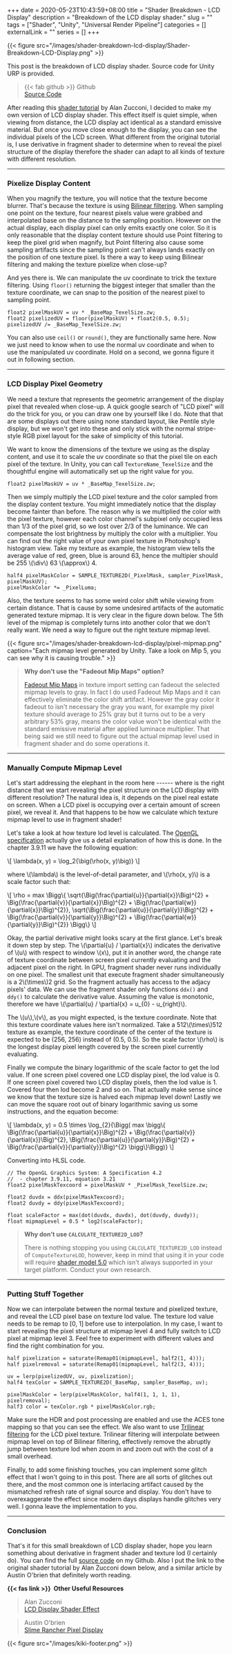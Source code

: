 +++ 
date = 2020-05-23T10:43:59+08:00
title = "Shader Breakdown - LCD Display"
description = "Breakdown of the LCD display shader."
slug = "" 
tags = ["Shader", "Unity", "Universal Render Pipeline"]
categories = []
externalLink = ""
series = []
+++

{{< figure src="/images/shader-breakdown-lcd-display/Shader-Breakdown-LCD-Display.png" >}}

This post is the breakdown of LCD display shader. Source code for Unity URP is provided.

> {{< fab github >}} Github \
> [Source Code](https://github.com/CJT-Jackton/URP-LCD-Dispaly-Example)

After reading this [shader tutorial](https://www.alanzucconi.com/2016/05/04/lcd-shader/) by Alan Zucconi, I decided to make my own version of LCD display shader. This effect itself is quiet simple, when viewing from distance, the LCD display act identical as a standard emissive material. But once you move close enough to the display, you can see the individual pixels of the LCD screen. What different from the original tutorial is, I use derivative in fragment shader to determine when to reveal the pixel structure of the display therefore the shader can adapt to all kinds of texture with different resolution.

---

### Pixelize Display Content

When you magnify the texture, you will notice that the texture become blurrer. That's because the texture is using [Bilinear filtering](https://en.wikipedia.org/wiki/Bilinear_interpolation). When sampling one point on the texture, four nearest pixels value were grabbed and interpolated base on the distance to the sampling position. However on the actual display, each display pixel can only emits exactly one color. So it is only reasonable that the display content texture should use Point filtering to keep the pixel grid when magnify, but Point filtering also cause some sampling artifacts since the sampling point can't always lands exactly on the position of one texture pixel. Is there a way to keep using Bilinear filtering and making the texture pixelize when close-up?

And yes there is. We can manipulate the uv coordinate to trick the texture filtering. Using `floor()` returning the biggest integer that smaller than the texture coordinate, we can snap to the position of the nearest pixel to sampling point.

```hlsl
float2 pixelMaskUV = uv * _BaseMap_TexelSize.zw;
float2 pixelizedUV = floor(pixelMaskUV) + float2(0.5, 0.5);
pixelizedUV /= _BaseMap_TexelSize.zw;
```

You can also use `ceil()` or `round()`, they are functionally same here. Now we just need to know when to use the normal uv coordinate and when to use the manipulated uv coordinate. Hold on a second, we gonna figure it out in following section.

---

### LCD Display Pixel Geometry

We need a texture that represents the geometric arrangement of the display pixel that revealed when close-up. A quick google search of "LCD pixel" will do the trick for you, or you can draw one by yourself like I do. Note that that are some displays out there using none standard layout, like Pentile style display, but we won't get into these and only stick with the normal stripe-style RGB pixel layout for the sake of simplicity of this tutorial.

We want to know the dimensions of the texture we using as the display content, and use it to scale the uv coordinate so that the pixel tile on each pixel of the texture. In Unity, you can call `TextureName_TexelSize` and the thoughtful engine will automatically set up the right value for you.

``` hlsl
float2 pixelMaskUV = uv * _BaseMap_TexelSize.zw;
```

Then we simply multiply the LCD pixel texture and the color sampled from the display content texture. You might immediately notice that the display become fainter than before. The reason why is we multiplied the color with the pixel texture, however each color channel's subpixel only occupied less than 1/3 of the pixel grid, so we lost over 2/3 of the luminance. We can compensate the lost brightness by multiply the color with a multiplier. You can find out the right value of your own pixel texture in Photoshop's histogram view. Take my texture as example, the histogram view tells the average value of red, green, blue is around 63, hence the multipier should be 255 \\(\div\\) 63 \\(\approx\\) 4.

```hlsl
half4 pixelMaskColor = SAMPLE_TEXTURE2D(_PixelMask, sampler_PixelMask, pixelMaskUV);
pixelMaskColor *= _PixelLuma;
```

Also, the texture seems to has some weird color shift while viewing from certain distance. That is cause by some undesired artifacts of the automatic generated texture mipmap. It is very clear in the figure down below. The 5th level of the mipmap is completely turns into another color that we don't really want. We need a way to figure out the right texture mipmap level.

{{< figure src="/images/shader-breakdown-lcd-display/pixel-mipmap.png" caption="Each mipmap level generated by Unity. Take a look on Mip 5, you can see why it is causing trouble." >}}

> **Why don't use the "Fadeout Mip Maps" option?**
>
> [Fadeout Mip Maps](https://docs.unity3d.com/Manual/class-TextureImporter.html) in texture import setting can fadeout the selected mipmap levels to gray. In fact I do used Fadeout Mip Maps and it can effectively eliminate the color shift artifact. However the gray color it fadeout to isn't necessary the gray you want, for example my pixel texture should average to 25% gray but it turns out to be a very arbitrary 53% gray, means the color value won't be identical with the standard emissive material after applied luminace multiplier. That being said we still need to figure out the actual mipmap level used in fragment shader and do some operations it.

---

### Manually Compute Mipmap Level

Let's start addressing the elephant in the room here ------ where is the right distance that we start revealing the pixel structure on the LCD display with different resolution? The natural idea is, it depends on the pixel real estate on screen. When a LCD pixel is occupying over a certain amount of screen pixel, we reveal it. And that happens to be how we calculate which texture mipmap level to use in fragment shader!

 Let's take a look at how texture lod level is calculated. The [OpenGL specification](https://www.khronos.org/registry/OpenGL/specs/gl/glspec42.core.pdf) actually give us a detail explanation of how this is done. In the chapter 3.9.11 we have the following equation:

\\[
\lambda(x, y) = \log_2{\\big(\rho(x, y)\\big)}
\\]

where \\(\lambda\\) is the level-of-detail parameter, and \\(\rho(x, y)\\) is a scale factor such that:

\\[
\rho = max \\Bigg\\{ \sqrt{\\Big(\frac{\partial{u}}{\partial{x}}\\Big)^{2} + \\Big(\frac{\partial{v}}{\partial{x}}\\Big)^{2} + \\Big(\frac{\partial{w}}{\partial{x}}\\Big)^{2}}, \sqrt{\\Big(\frac{\partial{u}}{\partial{y}}\\Big)^{2} + \\Big(\frac{\partial{v}}{\partial{y}}\\Big)^{2} + \\Big(\frac{\partial{w}}{\partial{y}}\\Big)^{2}} \\Bigg\\}
\\]

Okay, the partial derivative might looks scary at the first glance. Let's break it down step by step. The \\(\partial{u} / \partial{x}\\) indicates the derivative of \\(u\\) with respect to window \\(x\\), put it in another word, the change rate of texture coordinate between screen pixel currently evaluating and the adjacent pixel on the right. In GPU, fragment shader never runs individually on one pixel. The smallest unit that execute fragment shader simultaneously is a 2\\(\times\\)2 grid. So the fragment actually has access to the adjacy pixels' data. We can use the fragment shader only functions `ddx()` and `ddy()` to calculate the derivative value. Assuming the value is monotonic, therefore we have \\(\partial{u} / \partial{x} = u_{0} - u_{right}\\).

The \\(u\\),\\(v\\), as you might expected, is the texture coordinate. Note that this texture coordinate values here isn't normalized. Take a 512\\(\times\\)512 texture as example, the texture coordinate of the center of the texture is expected to be (256, 256) instead of (0.5, 0.5). So the scale factor \\(\rho\\) is the longest display pixel length covered by the screen pixel currently evaluating.

Finally we compute the binary logarithmic of the scale factor to get the lod value. If one screen pixel covered one LCD display pixel, the lod value is 0. If one screen pixel covered two LCD display pixels, then the lod value is 1. Covered four then lod become 2 and so on. That actually make sense since we know that the texture size is halved each mipmap level down! Lastly we can move the square root out of binary logarithmic saving us some instructions, and the equation become:

\\[
\lambda(x, y) = 0.5 \times \log_{2}{\\Bigg( max \\bigg\\{ \\Big(\frac{\partial{u}}{\partial{x}}\\Big)^{2} + \\Big(\frac{\partial{v}}{\partial{x}}\\Big)^{2}, \\Big(\frac{\partial{u}}{\partial{y}}\\Big)^{2} + \\Big(\frac{\partial{v}}{\partial{y}}\\Big)^{2} \\bigg\\}\\Bigg)}
\\]

Converting into HLSL code.

```hlsl
// The OpenGL Graphics System: A Specification 4.2
//  - chapter 3.9.11, equation 3.21
float2 pixelMaskTexcoord = pixelMaskUV * _PixelMask_TexelSize.zw;

float2 duvdx = ddx(pixelMaskTexcoord);
float2 duvdy = ddy(pixelMaskTexcoord);

float scaleFactor = max(dot(duvdx, duvdx), dot(duvdy, duvdy));
float mipmapLevel = 0.5 * log2(scaleFactor);
```

> **Why don't use `CALCULATE_TEXTURE2D_LOD`?**
>
> There is nothing stopping you using `CALCULATE_TEXTURE2D_LOD` instead of `ComputeTextureLOD`, however, keep in mind that using it in your code will require [shader model 5.0](https://docs.unity3d.com/Manual/SL-ShaderCompileTargets.html) which isn't always supported in your target platform. Conduct your own research.

---

### Putting Stuff Together

Now we can interpolate between the normal texture and pixelized texture, and reveal the LCD pixel base on texture lod value. The texture lod value needs to be remap to [0, 1] before use to interpolation. In my case, I want to start revealing the pixel structure at mipmap level 4 and fully switch to LCD pixel at mipmap level 3. Feel free to experiment with different values and find the right combination for you.

```hlsl
half pixelization = saturate(Remap01(mipmapLevel, half2(1, 4)));
half pixelremoval = saturate(Remap01(mipmapLevel, half2(3, 4)));

uv = lerp(pixelizedUV, uv, pixelization);
half4 texColor = SAMPLE_TEXTURE2D(_BaseMap, sampler_BaseMap, uv);

pixelMaskColor = lerp(pixelMaskColor, half4(1, 1, 1, 1), pixelremoval);
half3 color = texColor.rgb * pixelMaskColor.rgb;
```

Make sure the HDR and post processing are enabled and use the ACES tone mapping so that you can see the effect. We also want to use [Trilinear filtering](https://en.wikipedia.org/wiki/Trilinear_filtering) for the LCD pixel texture. Trilinear filtering will interpolate between mipmap level on top of Bilinear filtering, effectively remove the abruptly jump between texture lod when zoom in and zoom out with the cost of a small overhead.

Finally, to add some finishing touches, you can implement some glitch effect that I won't going to in this post. There are all sorts of glitches out there, and the most common one is interlacing artifact caused by the mismatched refresh rate of signal source and display. You don't have to overexaggerate the effect since modern days displays handle glitches very well. I gonna leave the implementation to you.

---

### Conclusion

That's it for this small breakdown of LCD display shader, hope you learn something about derivative in fragment shader and texture lod (I certainly do). You can find the full [source code](https://github.com/CJT-Jackton/URP-LCD-Dispaly-Example) on my Github. Also I put the link to the original shader tutorial by Alan Zucconi down below, and a similar article by Austin O'brien that definitely worth reading.

**{{< fas link >}}&nbsp; Other Useful Resources**
> Alan Zucconi \
> [LCD Display Shader Effect](https://www.alanzucconi.com/2016/05/04/lcd-shader/)

> Austin O'brien \
> [Slime Rancher Pixel Display](https://www.austinobrien.me/blog/shader-study/slime-rancher-pixel-display)


{{< figure src="/images/kiki-footer.png" >}}